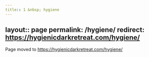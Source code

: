 ```yaml
---
title:: 1 &nbsp; hygiene
---
```

layout:: page
permalink: /hygiene/
redirect: https://hygienicdarkretreat.com/hygiene/
---

Page moved to <https://hygienicdarkretreat.com/hygiene/>

